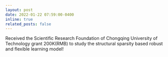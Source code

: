 ```yaml
---
layout: post
date: 2022-01-22 07:59:00-0400
inline: true
related_posts: false
---
```



Received the Scientific Research Foundation of Chongqing University of Technology grant 200K(RMB) to study the structural sparsity based robust and flexible learning model!
